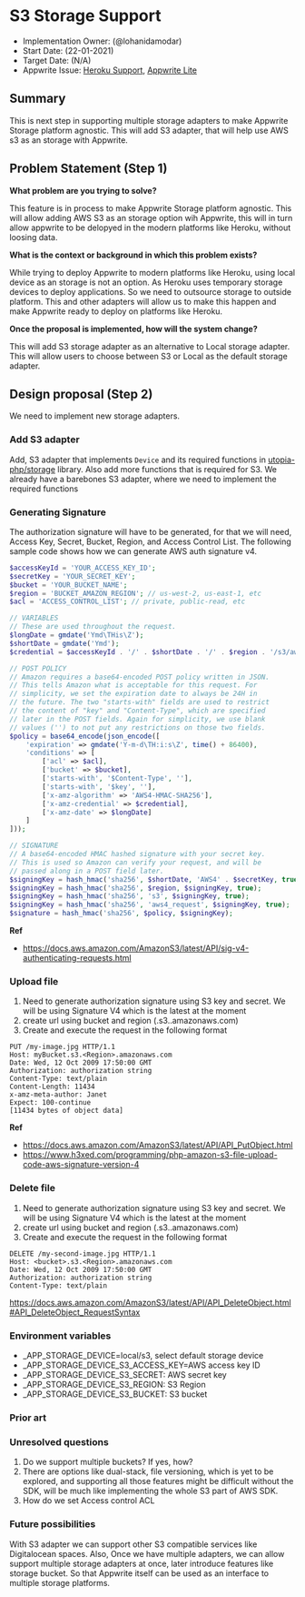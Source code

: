 # S3 Storage Support <!-- What do you want to call your `awesome_feature`? -->

- Implementation Owner: (@lohanidamodar)
- Start Date: (22-01-2021)
- Target Date: (N/A)
- Appwrite Issue:
  [Heroku Support](https://github.com/appwrite/appwrite/issues/461),
  [Appwrite Lite](https://github.com/appwrite/appwrite/issues/547)

## Summary

[summary]: #summary

<!-- Brief explanation of the proposed contribution. Write your answer below. -->
This is next step in supporting multiple storage adapters to make Appwrite Storage platform agnostic. This will add S3 adapter, that will help use AWS s3 as an storage with Appwrite.


## Problem Statement (Step 1)

[problem-statement]: #problem-statement

**What problem are you trying to solve?**

<!-- Write your answer below. -->

This feature is in process to make Appwrite Storage platform agnostic. This will allow adding AWS S3 as an storage option wih Appwrite, this will in turn allow appwrite to be delopyed in the modern platforms like Heroku, without loosing data.


**What is the context or background in which this problem exists?**

<!-- Write your answer below. -->

While trying to deploy Appwrite to modern platforms like Heroku, using local device as an storage is not an option. As Heroku uses temporary storage devices to deploy applications. So we need to outsource storage to outside platform. This and other adapters will allow us to make this happen and make Appwrite ready to deploy on platforms like Heroku.

**Once the proposal is implemented, how will the system change?**

<!-- Write your answer below. -->

<!-- Please avoid discussing your proposed solution. -->
This will add S3 storage adapter as an alternative to Local storage adapter. This will allow users to choose between S3 or Local as the default storage adapter.

## Design proposal (Step 2)

[design-proposal]: #design-proposal

We need to implement new storage adapters.

### Add S3 adapter
Add, S3 adapter that implements `Device` and its required functions in [utopia-php/storage](https://github.com/utopia-php/storage) library. Also add more functions that is required for S3. We already have a barebones S3 adapter, where we need to implement the required functions

### Generating Signature
The authorization signature will have to be generated, for that we will need, Access Key, Secret, Bucket, Region, and Access Control List. The following sample code shows how we can generate AWS auth signature v4.

```php
$accessKeyId = 'YOUR_ACCESS_KEY_ID';
$secretKey = 'YOUR_SECRET_KEY';
$bucket = 'YOUR_BUCKET_NAME';
$region = 'BUCKET_AMAZON_REGION'; // us-west-2, us-east-1, etc
$acl = 'ACCESS_CONTROL_LIST'; // private, public-read, etc

// VARIABLES
// These are used throughout the request.
$longDate = gmdate('Ymd\THis\Z');
$shortDate = gmdate('Ymd');
$credential = $accessKeyId . '/' . $shortDate . '/' . $region . '/s3/aws4_request';

// POST POLICY
// Amazon requires a base64-encoded POST policy written in JSON.
// This tells Amazon what is acceptable for this request. For
// simplicity, we set the expiration date to always be 24H in 
// the future. The two "starts-with" fields are used to restrict
// the content of "key" and "Content-Type", which are specified
// later in the POST fields. Again for simplicity, we use blank
// values ('') to not put any restrictions on those two fields.
$policy = base64_encode(json_encode([
    'expiration' => gmdate('Y-m-d\TH:i:s\Z', time() + 86400),
    'conditions' => [
        ['acl' => $acl],
        ['bucket' => $bucket],
        ['starts-with', '$Content-Type', ''],
        ['starts-with', '$key', ''],
        ['x-amz-algorithm' => 'AWS4-HMAC-SHA256'],
        ['x-amz-credential' => $credential],
        ['x-amz-date' => $longDate]
    ]
]));

// SIGNATURE
// A base64-encoded HMAC hashed signature with your secret key.
// This is used so Amazon can verify your request, and will be
// passed along in a POST field later.
$signingKey = hash_hmac('sha256', $shortDate, 'AWS4' . $secretKey, true);
$signingKey = hash_hmac('sha256', $region, $signingKey, true);
$signingKey = hash_hmac('sha256', 's3', $signingKey, true);
$signingKey = hash_hmac('sha256', 'aws4_request', $signingKey, true);
$signature = hash_hmac('sha256', $policy, $signingKey);
```
**Ref**
- https://docs.aws.amazon.com/AmazonS3/latest/API/sig-v4-authenticating-requests.html

### Upload file
1. Need to generate authorization signature using S3 key and secret. We will be using Signature V4 which is the latest at the moment
2. create url using bucket and region (<bucket>.s3.<region>.amazonaws.com)
3. Create and execute the request in the following format

```http
PUT /my-image.jpg HTTP/1.1
Host: myBucket.s3.<Region>.amazonaws.com
Date: Wed, 12 Oct 2009 17:50:00 GMT
Authorization: authorization string
Content-Type: text/plain
Content-Length: 11434
x-amz-meta-author: Janet
Expect: 100-continue
[11434 bytes of object data]
```
**Ref**         
- https://docs.aws.amazon.com/AmazonS3/latest/API/API_PutObject.html
- https://www.h3xed.com/programming/php-amazon-s3-file-upload-code-aws-signature-version-4


### Delete file
1. Need to generate authorization signature using S3 key and secret. We will be using Signature V4 which is the latest at the moment
2. create url using bucket and region (<bucket>.s3.<region>.amazonaws.com)
3. Create and execute the request in the following format

```http
DELETE /my-second-image.jpg HTTP/1.1
Host: <bucket>.s3.<Region>.amazonaws.com
Date: Wed, 12 Oct 2009 17:50:00 GMT
Authorization: authorization string
Content-Type: text/plain        
```
https://docs.aws.amazon.com/AmazonS3/latest/API/API_DeleteObject.html#API_DeleteObject_RequestSyntax

### Environment variables
- _APP_STORAGE_DEVICE=local/s3, select default storage device
- _APP_STORAGE_DEVICE_S3_ACCESS_KEY=AWS access key ID
- _APP_STORAGE_DEVICE_S3_SECRET: AWS secret key
- _APP_STORAGE_DEVICE_S3_REGION: S3 Region
- _APP_STORAGE_DEVICE_S3_BUCKET: S3 bucket

<!--
This is the technical portion of the RFC. Explain the design in sufficient detail keeping in mind the following:

- Its interaction with other parts of the system is clear
- It is reasonably clear how the contribution would be implemented
- Dependencies on libraries, tools, projects or work that isn't yet complete
- New API routes that need to be created or modifications to the existing routes (if needed)
- Any breaking changes and ways in which we can ensure backward compatibility.
- Use Cases
- Goals
- Deliverables
- Changes to documentation
- Ways to scale the solution

Ensure that you include examples, code-snippets etc. to allow the community to understand the proposed solution. **It would be best if the examples use naming conventions that you intend to use during the actual implementation so that changes can be suggested early on during the development.**

Write your answer below.

-->

### Prior art

[prior-art]: #prior-art

<!--

Discuss prior art, both the good and the bad, in relation to this proposal. A
few examples of what this can include are:

- Does this functionality exist in other software and what experience has their
  community had?
- For other teams: What lessons can we learn from what other communities have
  done here?
- Papers: Are there any published papers or great posts that discuss this? If
  you have some relevant papers to refer to, this can serve as a more detailed
  theoretical background.

This section is intended to encourage you as an author to think about the
lessons from other software, provide readers of your RFC with a fuller picture.
If there is no prior art, that is fine - your ideas are interesting to us
whether they are brand new or if it is an adaptation from other software.

Write your answer below.
-->

### Unresolved questions

[unresolved-questions]: #unresolved-questions

<!-- What parts of the design do you expect to resolve through the RFC process before this gets merged? -->

<!-- Write your answer below. -->
1. Do we support multiple buckets? If yes, how?
2. There are options like dual-stack, file versioning, which is yet to be explored, and supporting all those features might be difficult without the SDK, will be much like implementing the whole S3 part of AWS SDK.
3. How do we set Access control ACL


### Future possibilities

[future-possibilities]: #future-possibilities

<!-- This is also a good place to "dump ideas", if they are out of scope for the RFC you are writing but otherwise related. -->

<!-- Write your answer below. -->

With S3 adapter we can support other S3 compatible services like Digitalocean spaces. Also, Once we have multiple adapters, we can allow support multiple storage adapters at once, later introduce features like storage bucket. So that Appwrite itself can be used as an interface to multiple storage platforms.
